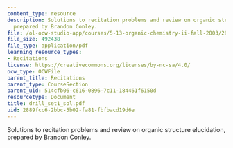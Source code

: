 ```yaml
---
content_type: resource
description: Solutions to recitation problems and review on organic structure elucidation,
  prepared by Brandon Conley.
file: /ol-ocw-studio-app/courses/5-13-organic-chemistry-ii-fall-2003/2889fcc62bbc5b02fa81fbfbacd19d6e_drill_set1_sol.pdf
file_size: 492438
file_type: application/pdf
learning_resource_types:
- Recitations
license: https://creativecommons.org/licenses/by-nc-sa/4.0/
ocw_type: OCWFile
parent_title: Recitations
parent_type: CourseSection
parent_uid: 514cfb06-c616-0896-7c11-184461f6150d
resourcetype: Document
title: drill_set1_sol.pdf
uid: 2889fcc6-2bbc-5b02-fa81-fbfbacd19d6e
---
```

Solutions to recitation problems and review on organic structure elucidation, prepared by Brandon Conley.